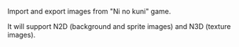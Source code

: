 Import and export images from "Ni no kuni" game.

It will support N2D (background and sprite images) and N3D (texture images).